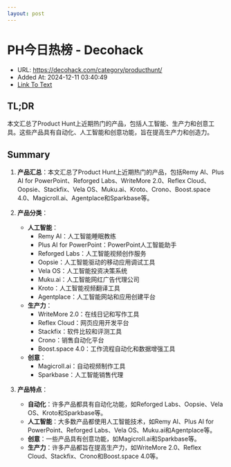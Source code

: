 ```yaml
---
layout: post
---
```

# PH今日热榜 - Decohack
- URL: https://decohack.com/category/producthunt/
- Added At: 2024-12-11 03:40:49
- [Link To Text](2024-12-11-ph今日热榜---decohack_raw.md)

## TL;DR
本文汇总了Product Hunt上近期热门的产品，包括人工智能、生产力和创意工具。这些产品具有自动化、人工智能和创意功能，旨在提高生产力和创造力。

## Summary
1. **产品汇总**：本文汇总了Product Hunt上近期热门的产品，包括Remy AI、Plus AI for PowerPoint、Reforged Labs、WriteMore 2.0、Reflex Cloud、Oopsie、Stackfix、Vela OS、Muku.ai、Kroto、Crono、Boost.space 4.0、Magicroll.ai、Agentplace和Sparkbase等。

2. **产品分类**：
   - **人工智能**：
     - Remy AI：人工智能睡眠教练
     - Plus AI for PowerPoint：PowerPoint人工智能助手
     - Reforged Labs：人工智能视频创作服务
     - Oopsie：人工智能驱动的移动应用调试工具
     - Vela OS：人工智能投资决策系统
     - Muku.ai：人工智能网红广告代理公司
     - Kroto：人工智能视频翻译工具
     - Agentplace：人工智能网站和应用创建平台
   - **生产力**：
     - WriteMore 2.0：在线日记和写作工具
     - Reflex Cloud：网页应用开发平台
     - Stackfix：软件比较和评测工具
     - Crono：销售自动化平台
     - Boost.space 4.0：工作流程自动化和数据增强工具
   - **创意**：
     - Magicroll.ai：自动视频制作工具
     - Sparkbase：人工智能销售代理

3. **产品特点**：
   - **自动化**：许多产品都具有自动化功能，如Reforged Labs、Oopsie、Vela OS、Kroto和Sparkbase等。
   - **人工智能**：大多数产品都使用人工智能技术，如Remy AI、Plus AI for PowerPoint、Reforged Labs、Vela OS、Muku.ai和Agentplace等。
   - **创意**：一些产品具有创意功能，如Magicroll.ai和Sparkbase等。
   - **生产力**：许多产品都旨在提高生产力，如WriteMore 2.0、Reflex Cloud、Stackfix、Crono和Boost.space 4.0等。
